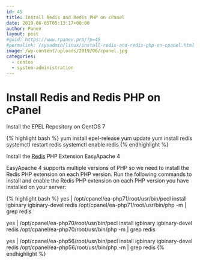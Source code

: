 ```yaml
---
id: 45
title: Install Redis and Redis PHP on cPanel
date: 2019-06-05T05:13:17+00:00
author: Panev
layout: post
#guid: https://www.rpanev.pro/?p=45
#permalink: /sysadmin/linux/install-redis-and-redis-php-on-cpanel.html
image: /wp-content/uploads/2019/06/cpanel.jpg
categories:
  - centos
  - system-administration
---
```

# Install Redis and Redis PHP on cPanel

Install the EPEL Repository on CentOS 7

{% highlight bash %}
yum install epel-release
yum update
yum install redis
systemctl restart redis
systemctl enable redis
{% endhighlight %}

Install the <a href="https://redis.io/" rel="noopener noreferrer" target="_blank">Redis</a> PHP Extension EasyApache 4

EasyApache 4 supports multiple versions of PHP so we need to install the Redis PHP extension on each PHP version. Run the following commands to install and enable the Redis PHP extension on each PHP version you have installed on your server:

{% highlight bash %}
yes | /opt/cpanel/ea-php71/root/usr/bin/pecl install igbinary igbinary-devel redis 
/opt/cpanel/ea-php71/root/usr/bin/php -m | grep redis

yes | /opt/cpanel/ea-php70/root/usr/bin/pecl install igbinary igbinary-devel redis 
/opt/cpanel/ea-php70/root/usr/bin/php -m | grep redis

yes | /opt/cpanel/ea-php56/root/usr/bin/pecl install igbinary igbinary-devel redis 
/opt/cpanel/ea-php56/root/usr/bin/php -m | grep redis
{% endhighlight %}

